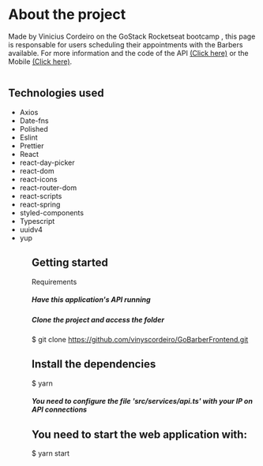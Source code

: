 <h1> About the project </h1>

Made by Vinicius Cordeiro on the GoStack Rocketseat bootcamp , this page is responsable for users scheduling their appointments with the Barbers available. 
For more information and the code of the API <a href="https://github.com/vinyscordeiro/GoBarber-Backend">(Click here)</a> or the Mobile <a href="https://github.com/vinyscordeiro/GoBarber-Mobile">(Click here)</a>.

<img src="https://arquivos-gobarber.s3.eu-west-2.amazonaws.com/Logon.png" alt="" />

<h2> Technologies used </h2>

<ul>
  <li>Axios</li>
  <li>Date-fns</li>
  <li>Polished</li>
  <li>Eslint</li>
  <li>Prettier</li>
  <li>React</li>
  <li>react-day-picker</li>
  <li>react-dom</li>
  <li>react-icons</li>
  <li>react-router-dom</li>
  <li>react-scripts</li>
  <li>react-spring</li>
  <li>styled-components</li>
  <li>Typescript</li>
  <li>uuidv4</li>
  <li>yup</li>
<ul>

<h2>Getting started</h2>

Requirements

<h5>Have this application's API running</h5>

<h5>Clone the project and access the folder</h5>

$ git clone https://github.com/vinyscordeiro/GoBarberFrontend.git 

<h2>Install the dependencies</h2>
$ yarn

<h5>You need to configure the file 'src/services/api.ts' with your IP on API connections</h5>

<h2>You need to start the web application with:</h2>
$ yarn start

